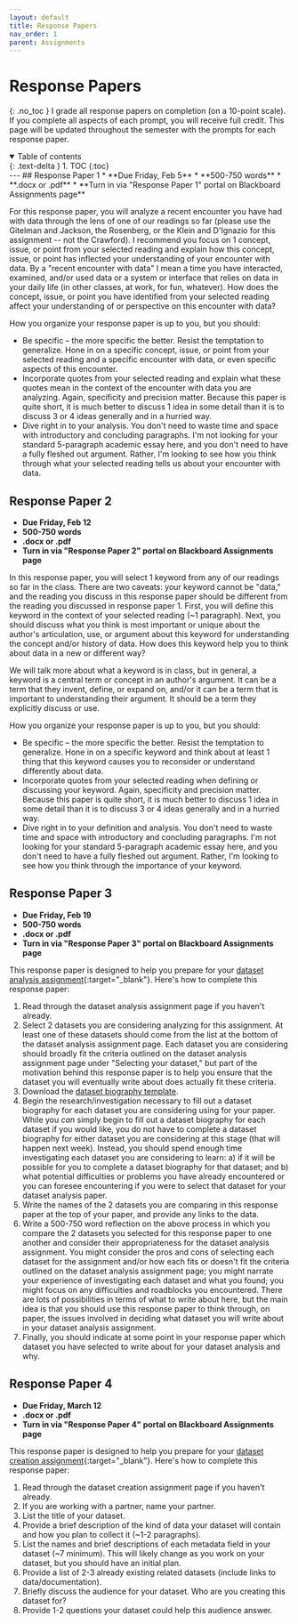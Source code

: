 ```yaml
---
layout: default
title: Response Papers
nav_order: 1
parent: Assignments
---
```

# Response Papers
{: .no_toc }
I grade all response papers on completion (on a 10-point scale). If you complete all aspects of each prompt, you will receive full credit. This page will be updated throughout the semester with the prompts for each response paper.
<details open markdown="block">
  <summary>
    Table of contents
  </summary>
  {: .text-delta }
1. TOC
{:toc}
</details>
---
## Response Paper 1
* **Due Friday, Feb 5**
* **500-750 words**
* **.docx or .pdf**
* **Turn in via "Response Paper 1" portal on Blackboard Assignments page**

For this response paper, you will analyze a recent encounter you have had with data through the lens of one of our readings so far (please use the Gitelman and Jackson, the Rosenberg, or the Klein and D'Ignazio for this assignment -- not the Crawford). I recommend you focus on 1 concept, issue, or point from your selected reading and explain how this concept, issue, or point has inflected your understanding of your encounter with data. By a "recent encounter with data" I mean a time you have interacted, examined, and/or used data or a system or interface that relies on data in your daily life (in other classes, at work, for fun, whatever). How does the concept, issue, or point you have identified from your selected reading affect your understanding of or perspective on this encounter with data?

How you organize your response paper is up to you, but you should:
* Be specific – the more specific the better. Resist the temptation to generalize. Hone in on a specific concept, issue, or point from your selected reading and a specific encounter with data, or even specific aspects of this encounter.
* Incorporate quotes from your selected reading and explain what these quotes mean in the context of the encounter with data you are analyzing. Again, specificity and precision matter. Because this paper is quite short, it is much better to discuss 1 idea in some detail than it is to discuss 3 or 4 ideas generally and in a hurried way.
* Dive right in to your analysis. You don't need to waste time and space with introductory and concluding paragraphs. I'm not looking for your standard 5-paragraph academic essay here, and you don't need to have a fully fleshed out argument. Rather, I'm looking to see how you think through what your selected reading tells us about your encounter with data.

## Response Paper 2
* **Due Friday, Feb 12**
* **500-750 words**
* **.docx or .pdf**
* **Turn in via "Response Paper 2" portal on Blackboard Assignments page**

In this response paper, you will select 1 keyword from any of our readings so far in the class. There are two caveats: your keyword cannot be "data," and  the reading you discuss in this response paper should be different from the reading you discussed in response paper 1. First, you will define this keyword in the context of your selected reading (~1 paragraph). Next, you should discuss what you think is most important or unique about the author's articulation, use, or argument about this keyword for understanding the concept and/or history of data. How does this keyword help you to think about data in a new or different way?

We will talk more about what a keyword is in class, but in general, a keyword is a central term or concept in an author's argument. It can be a term that they invent, define, or expand on, and/or it can be a term that is important to understanding their argument. It should be a term they explicitly discuss or use.

How you organize your response paper is up to you, but you should:
* Be specific – the more specific the better. Resist the temptation to generalize. Hone in on a specific keyword and think about at least 1 thing that this keyword causes you to reconsider or understand differently about data.
* Incorporate quotes from your selected reading when defining or discussing your keyword. Again, specificity and precision matter. Because this paper is quite short, it is much better to discuss 1 idea in some detail than it is to discuss 3 or 4 ideas generally and in a hurried way.
* Dive right in to your definition and analysis. You don't need to waste time and space with introductory and concluding paragraphs. I'm not looking for your standard 5-paragraph academic essay here, and you don't need to have a fully fleshed out argument. Rather, I'm looking to see how you think through the importance of your keyword.

## Response Paper 3
* **Due Friday, Feb 19**
* **500-750 words**
* **.docx or .pdf**
* **Turn in via "Response Paper 3" portal on Blackboard Assignments page**

This response paper is designed to help you prepare for your [dataset analysis assignment](https://lindsaythomas.net/eng395s21/assignments/dataset-analysis.html){:target="_blank"}. Here's how to complete this response paper:

1. Read through the dataset analysis assignment page if you haven't already.
2. Select 2 datasets you are considering analyzing for this assignment. At least one of these datasets should come from the list at the bottom of the dataset analysis assignment page. Each dataset you are considering should broadly fit the criteria outlined on the dataset analysis assignment page under "Selecting your dataset," but part of the motivation behind this response paper is to help you ensure that the dataset you will eventually write about does actually fit these criteria.
3. Download the [dataset biography template](https://lindsaythomas.net/eng395s21/assignments/dataset-biography-template.xlsx).
4. Begin the research/investigation necessary to fill out a dataset biography for each dataset you are considering using for your paper. While you *can* simply begin to fill out a dataset biography for each dataset if you would like, you do not have to complete a dataset biography for either dataset you are considering at this stage (that will happen next week). Instead, you should spend enough time investigating each dataset you are considering to learn: a) if it will be possible for you to complete a dataset biography for that dataset; and b) what potential difficulties or problems you have already encountered or you can foresee encountering if you were to select that dataset for your dataset analysis paper.
5. Write the names of the 2 datasets you are comparing in this response paper at the top of your paper, and provide any links to the data.
6. Write a 500-750 word reflection on the above process in which you compare the 2 datasets you selected for this response paper to one another and consider their appropriateness for the dataset analysis assignment. You might consider the pros and cons of selecting each dataset for the assignment and/or how each fits or doesn't fit the criteria outlined on the dataset analysis assignment page; you might narrate your experience of investigating each dataset and what you found; you might focus on any difficulties and roadblocks you encountered. There are lots of possibilities in terms of what to write about here, but the main idea is that you should use this response paper to think through, on paper, the issues involved in deciding what dataset you will write about in your dataset analysis assignment.
7. Finally, you should indicate at some point in your response paper which dataset you have selected to write about for your dataset analysis and why.

## Response Paper 4
* **Due Friday, March 12**
* **.docx or .pdf**
* **Turn in via "Response Paper 4" portal on Blackboard Assignments page**

This response paper is designed to help you prepare for your [dataset creation assignment](https://lindsaythomas.net/eng395s21/assignments/dataset-creation.html){:target="_blank"}. Here's how to complete this response paper:

1. Read through the dataset creation assignment page if you haven't already.
2. If you are working with a partner, name your partner.
3. List the title of your dataset.
4. Provide a brief description of the kind of data your dataset will contain and how you plan to collect it (~1-2 paragraphs).
5. List the names and brief descriptions of each metadata field in your dataset (~7 minimum). This will likely change as you work on your dataset, but you should have an initial plan.
6. Provide a list of 2-3 already existing related datasets (include links to data/documentation).
7. Briefly discuss the audience for your dataset. Who are you creating this dataset for?
8. Provide 1-2 questions your dataset could help this audience answer.

